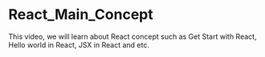 # React_Main_Concept
This video, we will learn about React concept such as Get Start with React, Hello world in React, JSX in React and etc.
